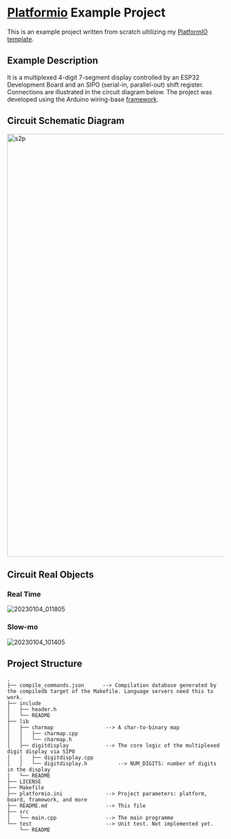 # [Platformio](https://platformio.org/) Example Project
This is an example project written from scratch ultilizing my [PlatformIO template](https://github.com/kumkee/pio_template).

## Example Description
It is a multiplexed 4-digit 7-segment display controlled by an ESP32 Development Board and an SIPO (serial-in, parallel-out) shift register. Connections are illustrated in the circuit diagram below. The project was developed using the Arduino wiring-base [framework](https://docs.platformio.org/en/stable/frameworks/).

## Circuit Schematic Diagram
<img width="983" alt="s2p" src="https://user-images.githubusercontent.com/391431/210318676-17233847-d29c-450c-a14d-52e4d1e5d0b7.png">

## Circuit Real Objects

### Real Time

![20230104_011805](https://user-images.githubusercontent.com/391431/210443056-53ebb146-4eeb-4af0-b772-c7b8b8a1d62b.gif)

### Slow-mo

![20230104_101405](https://user-images.githubusercontent.com/391431/210443074-670dcd72-a5eb-4e5f-bc30-590491913d77.gif)

## Project Structure
```
.
├── compile_commands.json      --> Compilation database generated by the compiledb target of the Makefile. Language servers need this to work.
├── include
│   ├── header.h
│   └── README
├── lib
│   ├── charmap                 --> A char-to-binary map
│   │   ├── charmap.cpp
│   │   └── charmap.h
│   ├── digitdisplay            --> The core logic of the multiplexed digit display via SIPO
│   │   ├── digitdisplay.cpp
│   │   └── digitdisplay.h          --> NUM_DIGITS: number of digits in the display
│   └── README
├── LICENSE
├── Makefile
├── platformio.ini              --> Project parameters: platform, board, framework, and more
├── README.md                   --> This file
├── src
│   └── main.cpp                --> The main programme
└── test                        --> Unit test. Not implemented yet.
    └── README
```
